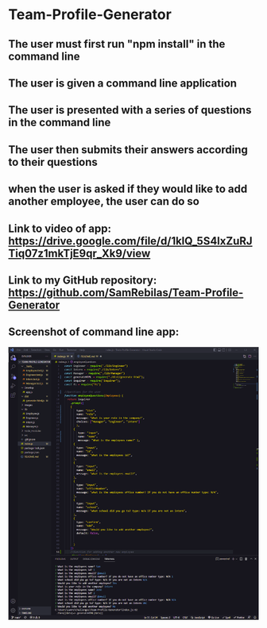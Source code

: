 # Team-Profile-Generator

## The user must first run "npm install" in the command line

## The user is given a command line application

## The user is presented with a series of questions in the command line

## The user then submits their answers according to their questions

## when the user is asked if they would like to add another employee, the user can do so

## Link to video of app: https://drive.google.com/file/d/1klQ_5S4lxZuRJTiq07z1mkTjE9qr_Xk9/view

## Link to my GitHub repository: https://github.com/SamRebilas/Team-Profile-Generator

## Screenshot of command line app: 
![alt text](./images/Screenshot%202022-09-02%20101809.png)

